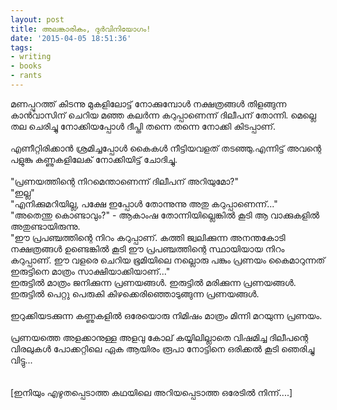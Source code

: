 ```yaml
---
layout: post
title: അലങ്കാരികം, ദുർവിനിയോഗം!
date: '2015-04-05 18:51:36'
tags:
- writing
- books
- rants
---
```


മണപ്പുറത്ത് കിടന്നു മുകളിലോട്ട് നോക്കുമ്പോൾ നക്ഷത്രങ്ങൾ തിളങ്ങുന്ന കാൻവാസിന് ചെറിയ മഞ്ഞ കലർന്ന കറുപ്പാണെന്ന് ദിലീപന് തോന്നി. മെല്ലെ തല ചെരിച്ചു നോക്കിയപ്പോൾ ദീപ്തി തന്നെ തന്നെ നോക്കി കിടപ്പാണ്. <br> <br>
എണീറ്റിരിക്കാൻ ശ്രമിച്ചപ്പോൾ കൈകൾ നീട്ടിയവളത് തടഞ്ഞു.എന്നിട്ട് അവന്റെ പളുങ്കു കണ്ണുകളിലേക് നോക്കിയിട്ട് ചോദിച്ചു. <br> <br>
"പ്രണയത്തിന്റെ നിറമെന്താണെന്ന് ദിലീപന് അറിയുമോ?" <br>
"ഇല്ല"<br>
"എനിക്കുമറിയില്ല, പക്ഷേ ഇപ്പോൾ തോന്നുന്നു അതു കറുപ്പാണെന്ന്..." <br>
"അതെന്തു കൊണ്ടാവും?" - ആകാംഷ തോന്നിയില്ലെങ്കിൽ കൂടി ആ വാക്കുകളിൽ അതുണ്ടായിരുന്നു.<br>
"ഈ പ്രപഞ്ചത്തിന്റെ നിറം കറുപ്പാണ്. കത്തി ജ്വലിക്കുന്ന അനന്തകോടി നക്ഷത്രങ്ങൾ ഉണ്ടെങ്കിൽ കൂടി ഈ പ്രപഞ്ചത്തിന്റെ സ്ഥായിയായ നിറം കറുപ്പാണ്. ഈ വളരെ ചെറിയ ഭൂമിയിലെ നല്ലൊരു പങ്കും പ്രണയം കൈമാറുന്നത് ഇരുട്ടിനെ മാത്രം സാക്ഷിയാക്കിയാണ്..." <br>
ഇരുട്ടിൽ മാത്രം ജനിക്കുന്ന പ്രണയങ്ങൾ. ഇരുട്ടിൽ മരിക്കുന്ന പ്രണയങ്ങൾ. ഇരുട്ടിൽ പെറ്റു പെരുകി കിഴക്കെരിഞ്ഞൊടുങ്ങുന്ന പ്രണയങ്ങൾ. <br><br>
ഇറുക്കിയടക്കുന്ന കണ്ണുകളിൽ ഒരേയൊരു നിമിഷം മാത്രം മിന്നി മറയുന്ന പ്രണയം.<br> <br>
പ്രണയത്തെ അളക്കാനുള്ള അളവു കോല് കയ്യിലില്ലാതെ വിഷമിച്ച ദിലീപന്റെ വിരലുകൾ പോക്കറ്റിലെ ഏക ആയിരം രൂപാ നോട്ടിനെ ഒരിക്കൽ കൂടി ഞെരിച്ചു വിട്ടു... <br><br><br>
[ഇനിയും എഴുതപ്പെടാത്ത കഥയിലെ അറിയപ്പെടാത്ത ഒരേടിൽ നിന്ന്....]